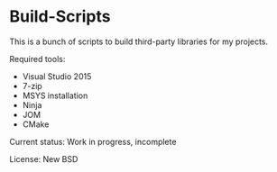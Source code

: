 # Build-Scripts #

This is a bunch of scripts to build third-party libraries for my projects.

Required tools:

- Visual Studio 2015
- 7-zip
- MSYS installation
- Ninja
- JOM
- CMake


Current status: Work in progress, incomplete

License: New BSD

